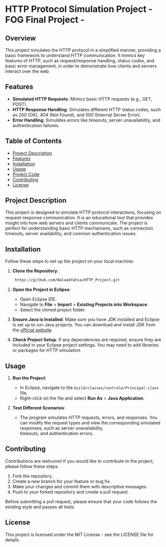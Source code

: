 # HTTP Protocol Simulation Project - FOG Final Project -
 
## Overview
This project simulates the HTTP protocol in a simplified manner, providing a basic framework to understand HTTP communication. It mimics key features of HTTP, such as request/response handling, status codes, and basic error management, in order to demonstrate how clients and servers interact over the web.

## Features
- **Simulated HTTP Requests**: Mimics basic HTTP requests (e.g., GET, POST).
- **HTTP Response Handling**: Simulates different HTTP status codes, such as 200 (OK), 404 (Not Found), and 500 (Internal Server Error).
- **Error Handling**: Simulates errors like timeouts, server unavailability, and authentication failures.


## Table of Contents
- [Project Description](#project-description)
- [Features](#features)
- [Installation](#installation)
- [Usage](#usage)
- [Project Code](#project-code)
- [Contributing](#contributing)
- [License](#license)

## Project Description
This project is designed to simulate HTTP protocol interactions, focusing on request-response communication. It is an educational tool that provides insight into how web servers and clients communicate. The project is perfect for understanding basic HTTP mechanisms, such as connection timeouts, server availability, and common authentication issues.

## Installation

Follow these steps to set up the project on your local machine:

1. **Clone the Repository**:
   ```bash
    https://github.com/Walaa4Yahia/HTTP_Project.git
   ```

2. **Open the Project in Eclipse**:
   - Open Eclipse IDE.
   - Navigate to **File** > **Import** > **Existing Projects into Workspace**.
   - Select the cloned project folder.

3. **Ensure Java is Installed**:
   Make sure you have JDK installed and Eclipse is set up to run Java projects. You can download and install JDK from the [official website](https://www.oracle.com/java/technologies/javase-jdk11-downloads.html).

4. **Check Project Setup**:
   If any dependencies are required, ensure they are included in your Eclipse project settings. You may need to add libraries or packages for HTTP simulation.

## Usage

1. **Run the Project**:
   - In Eclipse, navigate to the `build/classes/controle/Principal.class` file.
   - Right-click on the file and select **Run As** > **Java Application**.

2. **Test Different Scenarios**:
   - The program simulates HTTP requests, errors, and responses. You can modify the request types and view the corresponding simulated responses, such as server unavailability,       
     timeouts, and authentication errors.

 
 

## Contributing

Contributions are welcome! If you would like to contribute to the project, please follow these steps:

1. Fork the repository.
2. Create a new branch for your feature or bug fix.
3. Make your changes and commit them with descriptive messages.
4. Push to your forked repository and create a pull request.

Before submitting a pull request, please ensure that your code follows the existing style and passes all tests.

## License

This project is licensed under the MIT License - see the LICENSE file for details.

 
